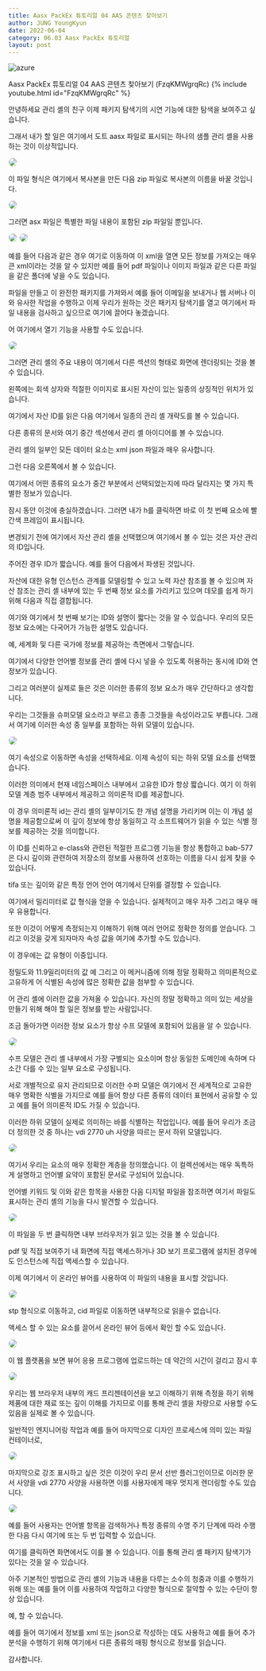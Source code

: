 ```yaml
---
title: Aasx PackEx 튜토리얼 04 AAS 콘텐츠 찾아보기
author: JUNG YoungKyun
date: 2022-06-04
category: 06.03 Aasx PackEx 튜토리얼
layout: post
---
```


![azure](https://img.shields.io/badge/aasx-2022.06.04-red.svg)

Aasx PackEx 튜토리얼 04 AAS 콘텐츠 찾아보기 (FzqKMWgrqRc)
{% include youtube.html id="FzqKMWgrqRc" %}

안녕하세요 관리 셸의 친구 이제 패키지 탐색기의 시연 기능에 대한 탐색을 보여주고 싶습니다. 

그래서 내가 할 일은 여기에서 도트 aasx 파일로 표시되는 하나의 샘플 관리 셸을 사용하는 것이 이상적입니다. 

<img src="../images/aas/2022-06-04/20220607165627.png" style="border-radius: 10px; border: 1px solid #eaeaea;"/>

이 파일 형식은 여기에서 복사본을 만든 다음 zip 파일로 복사본의 이름을 바꿀 것입니다. 

<img src="../images/aas/2022-06-04/20220607165936.png" style="border-radius: 10px; border: 1px solid #eaeaea;"/>

그러면 asx 파일은 특별한 파일 내용이 포함된 zip 파일일 뿐입니다. 

<img src="../images/aas/2022-06-04/20220607170028.png" style="border-radius: 10px; border: 1px solid #eaeaea;"/>

<img src="../images/aas/2022-06-04/20220607170059.png" style="border-radius: 10px; border: 1px solid #eaeaea;"/>

예를 들어 다음과 같은 경우 여기로 이동하여 이 xml을 열면 모든 정보를 가져오는 매우 큰 xml이라는 것을 알 수 있지만 
예를 들어 pdf 파일이나 이미지 파일과 같은 다른 파일을 같은 폴더에 넣을 수도 있습니다. 

파일을 만들고 이 완전한 패키지를 가져와서 예를 들어 이메일을 보내거나 웹 서버나 이와 유사한 작업을 수행하고 이제 우리가 원하는 것은 패키지 탐색기를 열고
여기에서 파일 내용을 검사하고 싶으므로 여기에 끌어다 놓겠습니다. 

어 여기에서 열기 기능을 사용할 수도 있습니다. 

<img src="../images/aas/2022-06-04/20220607170717.png" style="border-radius: 10px; border: 1px solid #eaeaea;"/>

그러면 관리 셸의 주요 내용이 여기에서 다른 섹션의 형태로 화면에 렌더링되는 것을 볼 수 있습니다. 

왼쪽에는 회색 상자와 적절한 이미지로 표시된 자산이 있는 일종의 상징적인 위치가 있습니다. 

여기에서 자산 ID를 읽은 다음 여기에서 일종의 관리 셸 개략도를 볼 수 있습니다. 

다른 종류의 문서와 여기 중간 섹션에서 관리 셸 아이디어를 볼 수 있습니다. 

관리 셸의 일부인 모든 데이터 요소는 xml json 파일과 매우 유사합니다. 

그런 다음 오른쪽에서 볼 수 있습니다. 

여기에서 어떤 종류의 요소가 중간 부분에서 선택되었는지에 따라 달라지는 몇 가지 특별한 정보가 있습니다. 

잠시 동안 이것에 충실하겠습니다. 그러면 내가 h를 클릭하면 바로 이 첫 번째 요소에 빨간색 프레임이 표시됩니다. 

변경되기 전에 여기에서 자산 관리 셸을 선택했으며 여기에서 볼 수 있는 것은 자산 관리의 ID입니다. 

주어진 경우 ID가 짧습니다. 예를 들어 다음에서 파생된 것입니다. 

자산에 대한 유형 인스턴스 관계를 모델링할 수 있고 노력 자산 참조를 볼 수 있으며 자산 참조는 관리 셸 내부에 있는 두 번째 정보 요소를 가리키고 있으며 
데모를 쉽게 하기 위해 다음과 직접 결합됩니다. 

여기와 여기에서 첫 번째 보기는 ID와 설명이 짧다는 것을 알 수 있습니다. 우리의 모든 정보 요소에는 다국어가 가능한 설명도 있습니다. 

예, 세계화 및 다른 국가에 정보를 제공하는 측면에서 그렇습니다. 

여기에서 다양한 언어별 정보를 관리 셸에 다시 넣을 수 있도록 허용하는 동시에 ID와 연 정보가 있습니다. 

그리고 여러분이 실제로 들은 것은 이러한 종류의 정보 요소가 매우 간단하다고 생각합니다. 

우리는 그것들을 슈퍼모델 요소라고 부르고 종종 그것들을 속성이라고도 부릅니다. 그래서 여기에 이러한 속성 중 일부를 포함하는 하위 모델이 있습니다. 

<img src="../images/aas/2022-06-04/20220607170843.png" style="border-radius: 10px; border: 1px solid #eaeaea;"/>

여기 속성으로 이동하면 속성을 선택하세요. 이제 속성이 되는 하위 모델 요소를 선택했습니다. 

이러한 의미에서 현재 네임스페이스 내부에서 고유한 ID가 항상 짧습니다. 여기 이 하위 모델 계층 범주 내부에서 제공하고 의미론적 ID를 제공합니다. 

이 경우 의미론적 id는 관리 셸의 일부이기도 한 개념 설명을 가리키며 이는 이 개념 설명을 제공함으로써 
이 깊이 정보에 항상 동일하고 각 소프트웨어가 읽을 수 있는 식별 정보를 제공하는 것을 의미합니다. 

이 ID를 신뢰하고 e-class와 관련된 적절한 프로그램 기능을 항상 통합하고 bab-577은 다시 깊이와 관련하여 
저장소의 정보를 사용하여 선호하는 이름을 다시 쉽게 찾을 수 있습니다. 

tifa 또는 깊이와 같은 특정 언어 언어 여기에서 단위를 결정할 수 있습니다. 

여기에서 밀리미터로 값 형식을 얻을 수 있습니다. 실제적이고 매우 자주 그리고 매우 매우 유용합니다. 

또한 이것이 어떻게 측정되는지 이해하기 위해 여러 언어로 정확한 정의를 얻습니다. 그리고 이것을 갖게 되자마자 속성 값을 여기에 추가할 수도 있습니다. 

이 경우에는 값 유형이 이중입니다. 

정밀도와 11.9밀리미터의 값 예 그리고 이 메커니즘에 의해 정말 정확하고 의미론적으로 고유하게 어 식별된 속성에 많은 정확한 값을 첨부할 수 있습니다. 

어 관리 셸에 이러한 값을 가져올 수 있습니다. 자신의 정말 정확하고 의미 있는 세상을 만들기 위해 해야 할 일은 정보를 받는 사람입니다.

조금 돌아가면 이러한 정보 요소가 항상 수프 모델에 포함되어 있음을 알 수 있습니다. 

<img src="../images/aas/2022-06-04/20220607171027.png" style="border-radius: 10px; border: 1px solid #eaeaea;"/>

수프 모델은 관리 셸 내부에서 가장 구별되는 요소이며 항상 동일한 도메인에 속하며 다소간 다를 수 있는 일부 요소로 구성됩니다. 

서로 개별적으로 유지 관리되므로 이러한 수퍼 모델은 여기에서 전 세계적으로 고유한 매우 명확한 식별을 가지므로 
예를 들어 항상 다른 종류의 데이터 표현에서 공유할 수 있고 예를 들어 의미론적 ID도 가질 수 있습니다. 

이러한 하위 모델이 실제로 의미하는 바를 식별하는 작업입니다. 예를 들어 우리가 조금 더 정의한 것 중 하나는 vdi 2770 uh 사양을 따르는 문서 하위 모델입니다. 

<img src="../images/aas/2022-06-04/20220607171153.png" style="border-radius: 10px; border: 1px solid #eaeaea;"/>

여기서 우리는 요소의 매우 정확한 계층을 정의했습니다. 이 컬렉션에서는 매우 독특하게 설명하고 언어별 요약이 포함된 문서로 구성되어 있습니다. 

언어별 키워드 및 이와 같은 항목을 사용한 다음 디지털 파일을 참조하면 여기서 파일도 표시하는 관리 셸의 기능을 다시 발견할 수 있습니다. 

<img src="../images/aas/2022-06-04/20220607171254.png" style="border-radius: 10px; border: 1px solid #eaeaea;"/>

이 파일을 두 번 클릭하면 내부 브라우저가 읽고 있는 것을 볼 수 있습니다. 

pdf 및 직접 보여주기 내 화면에 직접 액세스하거나 3D 보기 프로그램에 설치된 경우에도 인스턴스에 직접 액세스할 수 있습니다. 

이제 여기에서 이 온라인 뷰어를 사용하여 이 파일의 내용을 표시할 것입니다. 

<img src="../images/aas/2022-06-04/20220607171512.png" style="border-radius: 10px; border: 1px solid #eaeaea;"/>

stp 형식으로 이동하고, cid 파일로 이동하면 내부적으로 읽을수 없습니다.

액세스 할 수 있는 요소를 끌어서 온라인 뷰어 등에서 확인 할 수도 있습니다.

<img src="../images/aas/2022-06-04/20220607171430.png" style="border-radius: 10px; border: 1px solid #eaeaea;"/>

이 웹 플랫폼을 보면 뷰어 응용 프로그램에 업로드하는 데 약간의 시간이 걸리고 잠시 후

<img src="../images/aas/2022-06-04/20220607171804.png" style="border-radius: 10px; border: 1px solid #eaeaea;"/>

우리는 웹 브라우저 내부의 캐드 프리젠테이션을 보고 이해하기 위해 측정을 하기 위해 제품에 대한 재료 또는 깊이 이해를 가지므로 
이를 통해 관리 셸을 차량으로 사용할 수도 있음을 실제로 볼 수 있습니다. 

일반적인 엔지니어링 작업과 예를 들어 마지막으로 디자인 프로세스에 의미 있는 파일 컨테이너로,

<img src="../images/aas/2022-06-04/20220607171915.png" style="border-radius: 10px; border: 1px solid #eaeaea;"/>
 
마지막으로 강조 표시하고 싶은 것은 이것이 우리 문서 선반 플러그인이므로 이러한 문서 사양을 vdi 2770 사양을 사용하면 
이를 사용자에게 매우 멋지게 렌더링할 수도 있습니다. 

<img src="../images/aas/2022-06-04/20220607172038.png" style="border-radius: 10px; border: 1px solid #eaeaea;"/>

예를 들어 사용자는 언어별 항목을 검색하거나 특정 종류의 수명 주기 단계에 따라 수행한 다음 다시 여기에 또는 두 번 입력할 수 있습니다. 

여기를 클릭하면 화면에서도 이를 볼 수 있습니다. 이를 통해 관리 셸 패키지 탐색기가 있다는 것을 알 수 있습니다. 

아주 기본적인 방법으로 관리 셸의 기능과 내용을 다루는 소수의 청중과 이를 수행하기 위해 
또는 예를 들어 이를 사용하여 작업하고 다양한 형식으로 절약할 수 있는 수단이 항상 있습니다. 

예, 할 수 있습니다. 

예를 들어 여기에서 정보를 xml 또는 json으로 작성하는 데도 사용하고 예를 들어 추가 분석을 수행하기 위해 여기에서 다른 종류의 매핑 형식으로 정보를 읽습니다. 

감사합니다.